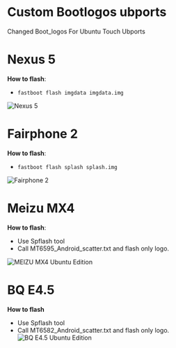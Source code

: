 Custom Bootlogos ubports
==========================
Changed Boot_logos For Ubuntu Touch Ubports

Nexus 5
=======
**How to flash**:

- `fastboot flash imgdata imgdata.img`

![Nexus 5](https://github.com/rubencarneiro/devices_images/blob/master/splashNexus5.jpg "Nexus 5")

Fairphone 2
===========
**How to flash**:

- `fastboot flash splash splash.img`

![Fairphone 2](https://github.com/rubencarneiro/devices_images/blob/master/splashFairphone2.png "Fairphone 2")

Meizu MX4
=========
**How to flash**:

- Use Spflash tool
- Call MT6595_Android_scatter.txt and flash only logo.

![MEIZU MX4 Ubuntu Edition](https://github.com/rubencarneiro/devices_images/blob/master/splashMX4.png "MEIZU MX4 Ubuntu Edition")

BQ E4.5
=========
**How to flash**

- Use Spflash tool
- Call MT6582_Android_scatter.txt and flash only logo.
![BQ E4.5 Ubuntu Edition](https://github.com/rubencarneiro/devices_images/blob/master/spplashbqe45.png "BQ E4.5 Ubuntu Edition")
